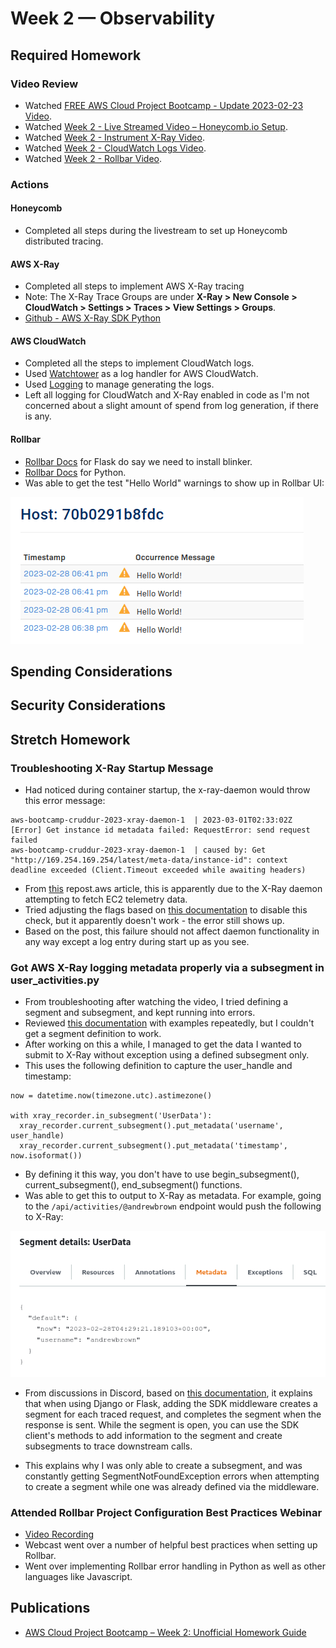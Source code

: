 # Week 2 — Observability

## Required Homework

### Video Review
* Watched [FREE AWS Cloud Project Bootcamp - Update 2023-02-23 Video](https://youtu.be/gQxzMvk6BzM).
* Watched [Week 2 - Live Streamed Video – Honeycomb.io Setup](https://www.youtube.com/live/2GD9xCzRId4?feature=share).
* Watched [Week 2 - Instrument X-Ray Video](https://youtu.be/n2DTsuBrD_A).
* Watched [Week 2 - CloudWatch Logs Video](https://youtu.be/ipdFizZjOF4).
* Watched [Week 2 - Rollbar Video](https://youtu.be/xMBDAb5SEU4).

### Actions

#### Honeycomb

* Completed all steps during the livestream to set up Honeycomb distributed tracing.

#### AWS X-Ray

* Completed all steps to implement AWS X-Ray tracing
* Note:  The X-Ray Trace Groups are under **X-Ray > New Console > CloudWatch > Settings > Traces > View Settings > Groups**.
* [Github - AWS X-Ray SDK Python](https://github.com/aws/aws-xray-sdk-python)

#### AWS CloudWatch

* Completed all the steps to implement CloudWatch logs.
* Used [Watchtower](https://pypi.org/project/watchtower/) as a log handler for AWS CloudWatch.
* Used [Logging](https://docs.python.org/3/library/logging.html) to manage generating the logs.
* Left all logging for CloudWatch and X-Ray enabled in code as I'm not concerned about a slight amount of spend from log generation, if there is any.

#### Rollbar

* [Rollbar Docs](https://docs.rollbar.com/docs/flask) for Flask do say we need to install blinker.
* [Rollbar Docs](https://docs.rollbar.com/docs/python) for Python.
* Was able to get the test "Hello World" warnings to show up in Rollbar UI:

![image](../_docs/assets/week2/RollbarHelloWorld.png)

## Spending Considerations

## Security Considerations

## Stretch Homework

### Troubleshooting X-Ray Startup Message

* Had noticed during container startup, the x-ray-daemon would throw this error message:

```
aws-bootcamp-cruddur-2023-xray-daemon-1  | 2023-03-01T02:33:02Z [Error] Get instance id metadata failed: RequestError: send request failed
aws-bootcamp-cruddur-2023-xray-daemon-1  | caused by: Get "http://169.254.169.254/latest/meta-data/instance-id": context deadline exceeded (Client.Timeout exceeded while awaiting headers)
```
* From [this](https://repost.aws/questions/QUr6JJxyeLRUK5M4tadg944w/x-ray-in-ecs-get-instance-id-metadata-failed) repost.aws article, this is apparently due to the X-Ray daemon attempting to fetch EC2 telemetry data.
* Tried adjusting the flags based on [this documentation](https://docs.aws.amazon.com/xray/latest/devguide/xray-daemon-configuration.html) to disable this check, but it apparently doesn't work - the error still shows up.
* Based on the post, this failure should not affect daemon functionality in any way except a log entry during start up as you see.

### Got AWS X-Ray logging metadata properly via a subsegment in user_activities.py

* From troubleshooting after watching the video, I tried defining a segment and subsegment, and kept running into errors.
* Reviewed [this documentation](https://docs.aws.amazon.com/xray/latest/devguide/xray-sdk-python-subsegments.html) with examples repeatedly, but I couldn't get a segment definition to work.
* After working on this a while, I managed to get the data I wanted to submit to X-Ray without exception using a defined subsegment only.
* This uses the following definition to capture the user_handle and timestamp:

```
now = datetime.now(timezone.utc).astimezone()
    
with xray_recorder.in_subsegment('UserData'):
  xray_recorder.current_subsegment().put_metadata('username', user_handle)
  xray_recorder.current_subsegment().put_metadata('timestamp', now.isoformat())
```

* By defining it this way, you don't have to use begin_subsegment(), current_subsegment(), end_subsegment() functions.
* Was able to get this to output to X-Ray as metadata.  For example, going to the ```/api/activities/@andrewbrown``` endpoint would push the following to X-Ray:

![image](../_docs/assets/week2/X-Ray-UserData.png)

* From discussions in Discord, based on [this documentation](https://docs.aws.amazon.com/xray/latest/devguide/xray-sdk-python.html), it explains that when using Django or Flask, adding the SDK middleware creates a segment for each traced request, and completes the segment when the response is sent. While the segment is open, you can use the SDK client's methods to add information to the segment and create subsegments to trace downstream calls. 

* This explains why I was only able to create a subsegment, and was constantly getting SegmentNotFoundException errors when attempting to create a segment while one was already defined via the middleware.

### Attended Rollbar Project Configuration Best Practices Webinar

* [Video Recording](https://youtu.be/if79J5qJyo8)
* Webcast went over a number of helpful best practices when setting up Rollbar.
* Went over implementing Rollbar error handling in Python as well as other languages like Javascript.

## Publications

* [AWS Cloud Project Bootcamp – Week 2: Unofficial Homework Guide](https://www.linuxtek.ca/2023/02/26/aws-cloud-project-bootcamp-week-2-unofficial-homework-guide/)
